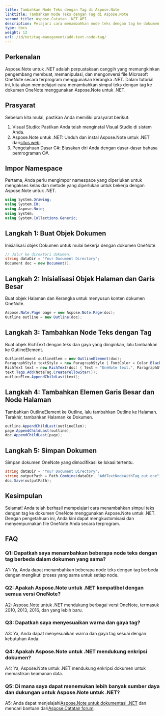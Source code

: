 ```yaml
---
title: Tambahkan Node Teks dengan Tag di Aspose.Note
linktitle: Tambahkan Node Teks dengan Tag di Aspose.Note
second_title: Aspose.Catatan .NET API
description: Pelajari cara menambahkan node teks dengan tag ke dokumen OneNote menggunakan Aspose.Note untuk .NET.
type: docs
weight: 12
url: /id/net/tag-management/add-text-node-tag/
---
```

## Perkenalan

Aspose.Note untuk .NET adalah perpustakaan canggih yang memungkinkan pengembang membuat, memanipulasi, dan mengonversi file Microsoft OneNote secara terprogram menggunakan kerangka .NET. Dalam tutorial ini, kita akan mempelajari cara menambahkan simpul teks dengan tag ke dokumen OneNote menggunakan Aspose.Note untuk .NET.

## Prasyarat

Sebelum kita mulai, pastikan Anda memiliki prasyarat berikut:

1. Visual Studio: Pastikan Anda telah menginstal Visual Studio di sistem Anda.
2.  Aspose.Note untuk .NET: Unduh dan instal Aspose.Note untuk .NET dari[situs web](https://releases.aspose.com/note/net/).
3. Pengetahuan Dasar C#: Biasakan diri Anda dengan dasar-dasar bahasa pemrograman C#.

## Impor Namespace

Pertama, Anda perlu mengimpor namespace yang diperlukan untuk mengakses kelas dan metode yang diperlukan untuk bekerja dengan Aspose.Note untuk .NET.

```csharp
using System.Drawing;
using System.IO;
using Aspose.Note;
using System;
using System.Collections.Generic;
```

## Langkah 1: Buat Objek Dokumen

Inisialisasi objek Dokumen untuk mulai bekerja dengan dokumen OneNote.

```csharp
// Jalur ke direktori dokumen.
string dataDir = "Your Document Directory";
Document doc = new Document();
```

## Langkah 2: Inisialisasi Objek Halaman dan Garis Besar

Buat objek Halaman dan Kerangka untuk menyusun konten dokumen OneNote.

```csharp
Aspose.Note.Page page = new Aspose.Note.Page(doc);
Outline outline = new Outline(doc);
```

## Langkah 3: Tambahkan Node Teks dengan Tag

Buat objek RichText dengan teks dan gaya yang diinginkan, lalu tambahkan ke OutlineElement.

```csharp
OutlineElement outlineElem = new OutlineElement(doc);
ParagraphStyle textStyle = new ParagraphStyle { FontColor = Color.Black, FontName = "Arial", FontSize = 10 };
RichText text = new RichText(doc) { Text = "OneNote text.", ParagraphStyle = textStyle };
text.Tags.Add(NoteTag.CreateYellowStar());
outlineElem.AppendChildLast(text);
```

## Langkah 4: Tambahkan Elemen Garis Besar dan Node Halaman

Tambahkan OutlineElement ke Outline, lalu tambahkan Outline ke Halaman. Terakhir, tambahkan Halaman ke Dokumen.

```csharp
outline.AppendChildLast(outlineElem);
page.AppendChildLast(outline);
doc.AppendChildLast(page);
```

## Langkah 5: Simpan Dokumen

Simpan dokumen OneNote yang dimodifikasi ke lokasi tertentu.

```csharp
string dataDir = "Your Document Directory";
string outputPath = Path.Combine(dataDir, "AddTextNodeWithTag_out.one");
doc.Save(outputPath);
```

## Kesimpulan

Selamat! Anda telah berhasil mempelajari cara menambahkan simpul teks dengan tag ke dokumen OneNote menggunakan Aspose.Note untuk .NET. Dengan pengetahuan ini, Anda kini dapat mengkustomisasi dan menyempurnakan file OneNote Anda secara terprogram.

## FAQ

### Q1: Dapatkah saya menambahkan beberapa node teks dengan tag berbeda dalam dokumen yang sama?

A1: Ya, Anda dapat menambahkan beberapa node teks dengan tag berbeda dengan mengikuti proses yang sama untuk setiap node.

### Q2: Apakah Aspose.Note untuk .NET kompatibel dengan semua versi OneNote?

A2: Aspose.Note untuk .NET mendukung berbagai versi OneNote, termasuk 2010, 2013, 2016, dan yang lebih baru.

### Q3: Dapatkah saya menyesuaikan warna dan gaya tag?

A3: Ya, Anda dapat menyesuaikan warna dan gaya tag sesuai dengan kebutuhan Anda.

### Q4: Apakah Aspose.Note untuk .NET mendukung enkripsi dokumen?

A4: Ya, Aspose.Note untuk .NET mendukung enkripsi dokumen untuk memastikan keamanan data.

### Q5: Di mana saya dapat menemukan lebih banyak sumber daya dan dukungan untuk Aspose.Note untuk .NET?

 A5: Anda dapat menjelajahi[Aspose.Note untuk dokumentasi .NET](https://reference.aspose.com/note/net/) dan mencari bantuan dari[Aspose.Catatan forum](https://forum.aspose.com/c/note/28).